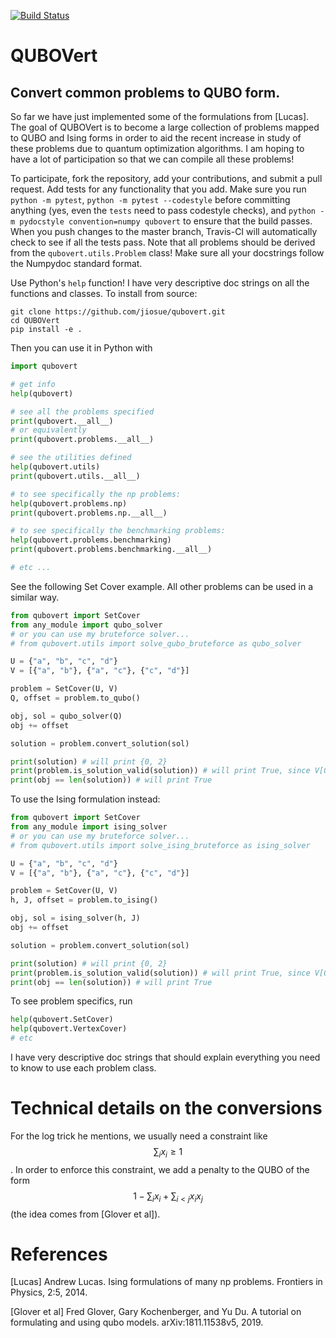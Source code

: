 [![Build Status](https://travis-ci.com/jiosue/QUBOVert.svg?branch=master)](https://travis-ci.com/jiosue/QUBOVert)

# QUBOVert

## Convert common problems to QUBO form.

So far we have just implemented some of the formulations from [Lucas]. The goal of QUBOVert is to become a large collection of problems mapped to QUBO and Ising forms in order to aid the recent increase in study of these problems due to quantum optimization algorithms. I am hoping to have a lot of participation so that we can compile all these problems!

To participate, fork the repository, add your contributions, and submit a pull request. Add tests for any functionality that you add. Make sure you run `python -m pytest`, `python -m pytest --codestyle` before committing anything (yes, even the `tests` need to pass codestyle checks), and `python -m pydocstyle convention=numpy qubovert` to ensure that the build passes. When you push changes to the master branch, Travis-CI will automatically check to see if all the tests pass. Note that all problems should be derived from the `qubovert.utils.Problem` class! Make sure all your docstrings follow the Numpydoc standard format.


Use Python's `help` function! I have very descriptive doc strings on all the functions and classes. To install from source:

```shell
git clone https://github.com/jiosue/qubovert.git
cd QUBOVert
pip install -e .
```

Then you can use it in Python with

```python
import qubovert

# get info
help(qubovert)

# see all the problems specified
print(qubovert.__all__)
# or equivalently
print(qubovert.problems.__all__)

# see the utilities defined
help(qubovert.utils)
print(qubovert.utils.__all__)

# to see specifically the np problems:
help(qubovert.problems.np)
print(qubovert.problems.np.__all__)

# to see specifically the benchmarking problems:
help(qubovert.problems.benchmarking)
print(qubovert.problems.benchmarking.__all__)

# etc ...
```


See the following Set Cover example. All other problems can be used in a similar way.

```python
from qubovert import SetCover
from any_module import qubo_solver
# or you can use my bruteforce solver...
# from qubovert.utils import solve_qubo_bruteforce as qubo_solver

U = {"a", "b", "c", "d"}
V = [{"a", "b"}, {"a", "c"}, {"c", "d"}]

problem = SetCover(U, V)
Q, offset = problem.to_qubo()

obj, sol = qubo_solver(Q)
obj += offset

solution = problem.convert_solution(sol)

print(solution) # will print {0, 2}
print(problem.is_solution_valid(solution)) # will print True, since V[0] + V[2] covers all of U
print(obj == len(solution)) # will print True
```

To use the Ising formulation instead:

```python
from qubovert import SetCover
from any_module import ising_solver
# or you can use my bruteforce solver...
# from qubovert.utils import solve_ising_bruteforce as ising_solver

U = {"a", "b", "c", "d"}
V = [{"a", "b"}, {"a", "c"}, {"c", "d"}]

problem = SetCover(U, V)
h, J, offset = problem.to_ising()

obj, sol = ising_solver(h, J)
obj += offset

solution = problem.convert_solution(sol)

print(solution) # will print {0, 2}
print(problem.is_solution_valid(solution)) # will print True, since V[0] + V[2] covers all of U
print(obj == len(solution)) # will print True
```


To see problem specifics, run
```python
help(qubovert.SetCover)
help(qubovert.VertexCover)
# etc
```

I have very descriptive doc strings that should explain everything you need to know to use each problem class.


# Technical details on the conversions

For the log trick he mentions, we usually need a constraint like $$\sum_{i} x_i \geq 1$$. In order to enforce this constraint, we add a penalty to the QUBO of the form $$1 - \sum_i x_i + \sum_{i < j} x_i x_j$$ (the idea comes from [Glover et al]).



# References

[Lucas] Andrew Lucas. Ising formulations of many np problems. Frontiers in Physics, 2:5, 2014.

[Glover et al]  Fred Glover, Gary Kochenberger, and Yu Du. A tutorial on formulating and using qubo models. arXiv:1811.11538v5, 2019.
